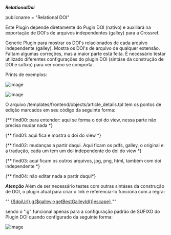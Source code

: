 ***RelationalDoi***


publicname = "Relational DOI"



Este Plugin depende diretamente do Pugin DOI (nativo) e auxiliará na exportação de DOI's de arquivos independentes (galley) para a Crossref.

Generic Plugin para mostrar os DOI's relacionados de cada arquivo independente (galley).
Mostra os DOI's de arquivo de qualquer extensão.
Faltam algumas correções, mas a maior parte está feita. 
É necessário testar utilizado diferentes configurações do plugin DOI (sintáse da construção de DOI e sufixo) para ver como se comporta.

Prints de exemplos:

![image](https://user-images.githubusercontent.com/114300053/216448353-064cfb13-c28a-4db9-9388-cd57cf3fb286.png)


![image](https://user-images.githubusercontent.com/114300053/216448521-00e61bd0-2b5e-4f8b-adad-ea37d81712ea.png)


O arquivo /templates/frontend/objects/article_details.tpl tem os pontos de edição marcados em seu código da seguinte forma:

{** find00: para entender: aqui se forma o doi do view, nessa parte não precisa mudar nada *}

{** find01: aqui fica e mostra o doi do view *}

{** find02: mudanças a partir daqui. Aqui ficam os pdfs, galley, o original e a tradução, cada um tem um doi independente do doi do view *}

{** find03: aqui ficam os outros arquivos, jpg, png, html, também com doi independente *}

{** find04: não editar nada a partir daqui*}

***Atenção***
Além de ser necessário testes com outras sintáses da construção de DOI, o plugin atual para criar o link e referencia-lo funciona com a regra:

""<span class="value">
			<a href="{$doiUrl}.g{$galley->getBestGalleyId()|escape}">
                {$doiUrl}.g{$galley->getBestGalleyId()|escape}
       </a>
</span>""

sendo o ".g" funcional apenas para a configuração padrão de SUFIXO do Plugin DOI quando configurado da seguinte forma:

![image](https://user-images.githubusercontent.com/114300053/216457698-7de5c12d-e5d7-478d-935e-7a7b547e2504.png)
